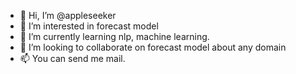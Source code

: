 - 👋 Hi, I’m @appleseeker
- 👀 I’m interested in forecast model
- 🌱 I’m currently learning nlp, machine learning.
- 💞️ I’m looking to collaborate on forecast model about any domain
- 📫 You can send me mail.

<!---
appleseeker/appleseeker is a ✨ special ✨ repository because its `README.md` (this file) appears on your GitHub profile.
You can click the Preview link to take a look at your changes.
--->
